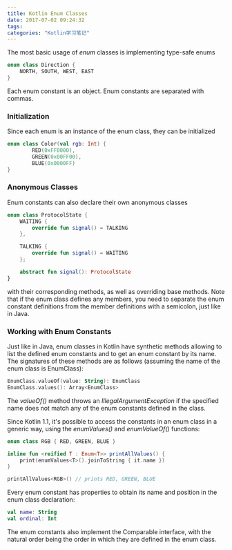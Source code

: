 ```yaml
---
title: Kotlin Enum Classes
date: 2017-07-02 09:24:32
tags:
categories: "Kotlin学习笔记"
---
```


The most basic usage of _enum_ classes is implementing type-safe enums

```Kotlin
enum class Direction {
    NORTH, SOUTH, WEST, EAST
}
```

Each enum constant is an object. Enum constants are separated with commas.

<!--more-->

### Initialization

Since each enum is an instance of the enum class, they can be initialized

```Kotlin
enum class Color(val rgb: Int) {
        RED(0xFF0000),
        GREEN(0x00FF00),
        BLUE(0x0000FF)
}
```

### Anonymous Classes

Enum constants can also declare their own anonymous classes

```Kotlin
enum class ProtocolState {
    WAITING {
        override fun signal() = TALKING
    },

    TALKING {
        override fun signal() = WAITING
    };

    abstract fun signal(): ProtocolState
}
```

with their corresponding methods, as well as overriding base methods. Note that if the enum class defines any members, you need to separate the enum constant definitions from the member definitions with a semicolon, just like in Java.

### Working with Enum Constants

Just like in Java, enum classes in Kotlin have synthetic methods allowing to list the defined enum constants and to get an enum constant by its name. The signatures of these methods are as follows (assuming the name of the enum class is EnumClass):

```Kotlin
EnumClass.valueOf(value: String): EnumClass
EnumClass.values(): Array<EnumClass>
```

The _valueOf()_ method throws an _IllegalArgumentException_ if the specified name does not match any of the enum constants defined in the class.

Since Kotlin 1.1, it's possible to access the constants in an enum class in a generic way, using the _enumValues<T>()_ and _enumValueOf<T>()_ functions:

```Kotlin
enum class RGB { RED, GREEN, BLUE }

inline fun <reified T : Enum<T>> printAllValues() {
    print(enumValues<T>().joinToString { it.name })
}

printAllValues<RGB>() // prints RED, GREEN, BLUE
```

Every enum constant has properties to obtain its name and position in the enum class declaration:

```Kotlin
val name: String
val ordinal: Int
```

The enum constants also implement the Comparable interface, with the natural order being the order in which they are defined in the enum class.
